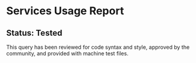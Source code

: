 # Services Usage Report

## Status: Tested

This query has been reviewed for code syntax and style, approved by the community, and provided with machine test files.
